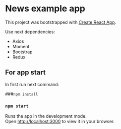 # News example app

This project was bootstrapped with [Create React App](https://github.com/facebook/create-react-app).

Use next dependencies:
* Axios
* Moment
* Bootstrap
* Redux

## For app start

In first run next command:

###`npm install`
### `npm start`

Runs the app in the development mode.\
Open [http://localhost:3000](http://localhost:3000) to view it in your browser.
